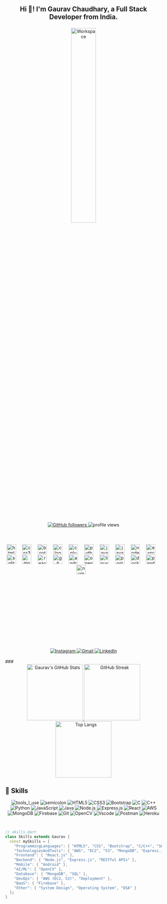 <h2 align="center">Hi 👋! I'm Gaurav Chaudhary, a Full Stack Developer from India.</h2>

###

<div align="center">
  <img src="https://github.com/SP-XD/SP-XD/blob/main/images/dev-working_rounded.gif?raw=true" alt="Workspace" width="40%" />
</div>

###

<div align="center" style="margin-bottom: 20px;">
  <a href="https://github.com/rider315">
    <img src="https://img.shields.io/github/followers/rider315?label=Follow&style=social" alt="GitHub followers" />
  </a>
  <img src="https://komarev.com/ghpvc/?username=rider315&label=Profile+Views&color=0e75b6&style=flat" alt="profile views" />
</div>
<br>
<br>

<div align="center" style="margin-bottom: 200px;">
  <!-- Languages -->
  <img src="https://cdn.jsdelivr.net/gh/devicons/devicon/icons/html5/html5-original.svg" height="30" alt="html5 logo" />
  <img width="12" />
  <img src="https://cdn.jsdelivr.net/gh/devicons/devicon/icons/css3/css3-original.svg" height="30" alt="css3 logo" />
  <img width="12" />
  <img src="https://cdn.jsdelivr.net/gh/devicons/devicon/icons/bootstrap/bootstrap-original.svg" height="30" alt="bootstrap logo" />
  <img width="12" />
  <img src="https://cdn.jsdelivr.net/gh/devicons/devicon/icons/c/c-original.svg" height="30" alt="c logo" />
  <img width="12" />
  <img src="https://cdn.jsdelivr.net/gh/devicons/devicon/icons/cplusplus/cplusplus-original.svg" height="30" alt="cplusplus logo" />
  <img width="12" />
  <img src="https://cdn.jsdelivr.net/gh/devicons/devicon/icons/python/python-original.svg" height="30" alt="python logo" />
  <img width="12" />
  <img src="https://cdn.jsdelivr.net/gh/devicons/devicon/icons/javascript/javascript-original.svg" height="30" alt="javascript logo" />
  <img width="12" />
  <img src="https://cdn.jsdelivr.net/gh/devicons/devicon/icons/java/java-original.svg" height="30" alt="java logo" />
  <img width="12" />
  <img src="https://cdn.jsdelivr.net/gh/devicons/devicon/icons/nodejs/nodejs-original.svg" height="30" alt="nodejs logo" />
  <img width="12" />
  <img src="https://cdn.jsdelivr.net/gh/devicons/devicon/icons/express/express-original.svg" height="30" alt="express logo" />
  <img width="12" />
  <img src="https://cdn.jsdelivr.net/gh/devicons/devicon/icons/sqlite/sqlite-original.svg" height="30" alt="sqlite logo" />
  
  <!-- Technologies & Tools -->
  <img width="12" />
  <img src="https://cdn.jsdelivr.net/gh/devicons/devicon/icons/mongodb/mongodb-original.svg" height="30" alt="mongodb logo" />
  <img width="12" />
  <img src="https://cdn.jsdelivr.net/gh/devicons/devicon/icons/react/react-original.svg" height="30" alt="react logo" />
  <img width="12" />
  
  <img src="https://cdn.jsdelivr.net/gh/devicons/devicon/icons/git/git-original.svg" height="30" alt="git logo" />
  <img width="12" />
  <img src="https://cdn.jsdelivr.net/gh/devicons/devicon/icons/android/android-original.svg" height="30" alt="android logo" />
  <img width="12" />
  <img src="https://cdn.jsdelivr.net/gh/devicons/devicon/icons/opencv/opencv-original.svg" height="30" alt="opencv logo" />
  <img width="12" />
  <img src="https://cdn.jsdelivr.net/gh/devicons/devicon/icons/linux/linux-original.svg" height="30" alt="linux logo" />
  <img width="12" />
  <img src="https://cdn.jsdelivr.net/gh/devicons/devicon/icons/postman/postman-original.svg" height="30" alt="postman logo" />
  <img width="12" />
  <img src="https://cdn.jsdelivr.net/gh/devicons/devicon/icons/docker/docker-original.svg" height="30" alt="docker logo" />
  <img width="12" />
  <img src="https://cdn.jsdelivr.net/gh/devicons/devicon/icons/pandas/pandas-original.svg" height="30" alt="pandas logo" />
  <img width="12" />
  <img src="https://cdn.jsdelivr.net/gh/devicons/devicon/icons/numpy/numpy-original.svg" height="30" alt="numpy logo" />
  <img width="12" />
 
</div>
<br>
<br>

<div align="center">
  <a href="https://www.instagram.com/___mr._gaurav__1/?hl=en">
    <img src="https://img.shields.io/badge/Instagram--E4405F?style=social&logo=instagram" alt="Instagram" />
  </a>
  <a href="mailto:gaurav.chaudhary.865022@gmail.com">
    <img src="https://img.shields.io/badge/Gmail--D14836?style=social&logo=gmail" alt="Gmail" />
  </a>
  <a href="https://www.linkedin.com/in/gaurav-chaudhary-03900120b/">
    <img src="https://img.shields.io/badge/LinkedIn--0077B5?style=social&logo=linkedin" alt="LinkedIn" />
  </a>
</div>
<br>
###
<div align="center">
  <a href="https://github.com/rider315">
    <img height="180em" src="https://github-readme-stats-eight-theta.vercel.app/api?username=rider315&show_icons=true&theme=radical&include_all_commits=true&count_private=true" alt="Gaurav's GitHub Stats" />
  </a>
  <a href="https://github.com/rider315">
    <img height="180em" src="https://github-readme-streak-stats.herokuapp.com/?user=rider315&theme=dark&date_format=M%20j%5B%2C%20Y%5D" alt="GitHub Streak" />
  </a>
  <a href="https://github.com/rider315">
    <img height="180em" src="https://github-readme-stats-eight-theta.vercel.app/api/top-langs/?username=rider315&layout=compact&langs_count=8&theme=tokyonight" alt="Top Langs" />
  </a>
</div>

###



## 💼 Skills

<div align="center">

![tools_I_use](https://img.shields.io/badge/-%F0%9F%9A%80%20Tools%20I%20use-orange)
![semicolon](https://img.shields.io/badge/-%3A-orange)
![HTML5](https://img.shields.io/badge/HTML5-E34F26?style=flat&logo=html5&logoColor=white)
![CSS3](https://img.shields.io/badge/CSS3-1572B6?style=flat&logo=css3&logoColor=white)
![Bootstrap](https://img.shields.io/badge/Bootstrap-7952B3?style=flat&logo=bootstrap&logoColor=white)
![C](https://img.shields.io/badge/C-00599C?style=flat&logo=c&logoColor=white)
![C++](https://img.shields.io/badge/C%2B%2B-00599C?style=flat&logo=c%2B%2B&logoColor=white)
![Python](https://img.shields.io/badge/Python-FFD43B?style=flat&logo=python&logoColor=darkgreen)
![JavaScript](https://img.shields.io/badge/JavaScript-323330?style=flat&logo=javascript&logoColor=F7DF1E)
![Java](https://img.shields.io/badge/Java-ED8B00?style=flat&logo=java&logoColor=white)
![Node.js](https://img.shields.io/badge/Node.js-339933?style=flat&logo=node.js&logoColor=white)
![Express.js](https://img.shields.io/badge/Express.js-000000?style=flat&logo=express&logoColor=white)
![React](https://img.shields.io/badge/React-20232A?style=flat&logo=react&logoColor=61DAFB)
![AWS](https://img.shields.io/badge/Amazon_AWS-232F3E?style=flat&logo=amazon-aws&logoColor=white)
![MongoDB](https://img.shields.io/badge/MongoDB-4EA94B?style=flat&logo=mongodb&logoColor=white)
![Firebase](https://img.shields.io/badge/Firebase-FFCA28?style=flat&logo=firebase&logoColor=black)
![Git](https://img.shields.io/badge/Git-F05032?style=flat&logo=git&logoColor=white)
![OpenCV](https://img.shields.io/badge/OpenCV-5C3EE8?style=flat&logo=opencv&logoColor=white)
![Vscode](https://img.shields.io/badge/Visual_Studio_Code-0078D4?style=flat&logo=visual%20studio%20code&logoColor=white)
![Postman](https://img.shields.io/badge/Postman-FF6C37?style=flat&logo=postman&logoColor=white)
![Heroku](https://img.shields.io/badge/Heroku-430098?style=flat&logo=heroku&logoColor=white)

</div>

<br>

```dart
// skills.dart
class Skills extends Gaurav {
  const mySkills = {
    "ProgrammingLanguages": { "HTML5", "CSS", "Bootstrap", "C/C++", "SQL", "Python", "JavaScript", "Java", "Node.js", "Express" },
    "TechnologiesAndTools": { "AWS", "EC2", "S3", "MongoDB", "Express.js", "React.js", "Node.js", "RESTful APIs", "Android Development", "DBMS", "Power BI", "Git", "Postman", "Deployment", "OpenCV", "System Design", "Operating System", "Trading(Financial Markets)" },
    "Frontend": { "React.js" },
    "Backend": { "Node.js", "Express.js", "RESTful APIs" },
    "Mobile": { "Android" },
    "AI/ML": { "OpenCV" },
    "Database": { "MongoDB", "SQL" },
    "DevOps": { "AWS (EC2, S3)", "Deployment" },
    "BaaS": { "Firebase" },
    "Other": { "System Design", "Operating System", "DSA" }
  };
}

